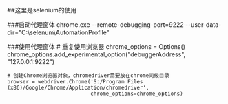##这里是selenium的使用

###启动代理窗体
chrome.exe --remote-debugging-port=9222 --user-data-dir="C:\selenum\AutomationProfile"

###使用代理窗体
    # 重复使用浏览器
    chrome_options = Options()
    chrome_options.add_experimental_option("debuggerAddress", "127.0.0.1:9222")

    # 创建Chrome浏览器对象，chromedriver需要放在chrome同级目录
    browser = webdriver.Chrome('S:/Program Files (x86)/Google/Chrome/Application/chromedriver',
                               chrome_options=chrome_options)
